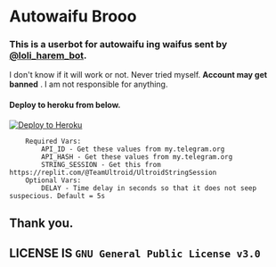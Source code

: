 # Autowaifu Brooo

### This is a userbot for autowaifu ing waifus sent by [@loli_harem_bot](https://t.me/loli_harem_bot).

I don't know if it will work or not. Never tried myself. **__Account may get banned__** . I am not responsible for anything.

#### Deploy to heroku from below.
[![Deploy to Heroku](https://www.herokucdn.com/deploy/button.svg)](https://heroku.com/deploy?template=https://github.com/Kgf123/Autow)

```
    Required Vars:
        API_ID - Get these values from my.telegram.org
        API_HASH - Get these values from my.telegram.org
        STRING_SESSION - Get this from https://replit.com/@TeamUltroid/UltroidStringSession
    Optional Vars:
        DELAY - Time delay in seconds so that it does not seep suspecious. Default = 5s
```

## __Thank you.__
## LICENSE IS `GNU General Public License v3.0`
